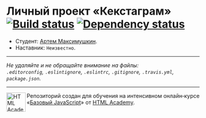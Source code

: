 # Личный проект «Кекстаграм» [![Build status][travis-image]][travis-url] [![Dependency status][dependency-image]][dependency-url]

* Студент: [Артем Максимушкин](https://up.htmlacademy.ru/javascript/5/user/73743).
* Наставник: `Неизвестно`.

---

_Не удаляйте и не обращайте внимание на файлы:_<br>
_`.editorconfig`, `.eslintignore`, `.eslintrc`, `.gitignore`, `.travis.yml`, `package.json`._

---

<a href="https://htmlacademy.ru/intensive/javascript"><img align="left" width="50" height="50" title="HTML Academy" src="https://up.htmlacademy.ru/static/img/intensive/javascript/logo-for-github.svg"></a>

Репозиторий создан для обучения на интенсивном онлайн‑курсе «[Базовый JavaScript](https://htmlacademy.ru/intensive/javascript)» от [HTML Academy](https://htmlacademy.ru).

[travis-image]: https://travis-ci.org/htmlacademy-javascript/73743-kekstagram.svg?branch=master
[travis-url]: https://travis-ci.org/htmlacademy-javascript/73743-kekstagram
[dependency-image]: https://david-dm.org/htmlacademy-javascript/73743-kekstagram.svg?style=flat-square
[dependency-url]: https://david-dm.org/htmlacademy-javascript/73743-kekstagram
